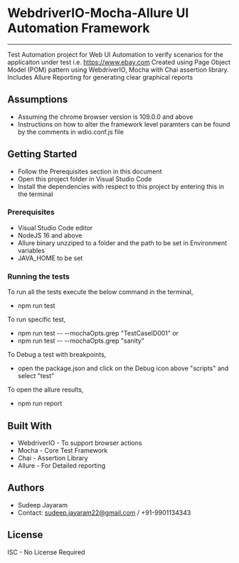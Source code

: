 # WebdriverIO-Mocha-Allure UI Automation Framework
*********************************************************
Test Automation project for Web UI Automation to verify scenarios for the applicaiton under test i.e. https://www.ebay.com
Created using Page Object Model (POM) pattern using WebdriverIO, Mocha with Chai assertion library.
Includes Allure Reporting for generating clear graphical reports 

## Assumptions  
* Assuming the chrome browser version is 109.0.0 and above
* Instructions on how to alter the framework level paramters can be found by the comments in wdio.conf.js file

## Getting Started
* Follow the Prerequisites section in this document
* Open this project folder in Visual Studio Code
* Install the dependencies with respect to this project by entering this in the terminal <npm install>

### Prerequisites
* Visual Studio Code editor
* NodeJS 16 and above
* Allure binary unzziped to a folder and the path to be set in Environment variables
* JAVA_HOME to be set

### Running the tests
To run all the tests execute the below command in the terminal,
* npm run test

To run specific test,
* npm run test -- --mochaOpts.grep "TestCaseID001"
or
* npm run test -- --mochaOpts.grep "sanity"

To Debug a test with breakpoints,
* open the package.json and click on the Debug icon above "scripts" and select "test"

To open the allure results,
* npm run report

## Built With
* WebdriverIO - To support browser actions
* Mocha - Core Test Framework
* Chai - Assertion Library
* Allure - For Detailed reporting

## Authors
* Sudeep Jayaram 
* Contact: sudeep.jayaram22@gmail.com / +91-9901134343 

## License
ISC - No License Required
